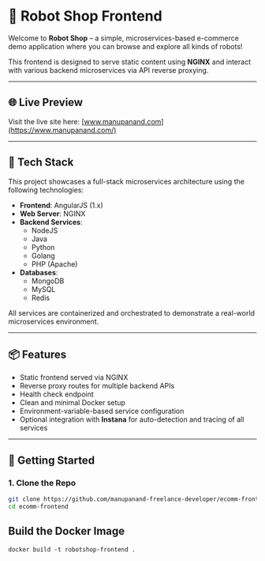 # 🤖 Robot Shop Frontend

Welcome to **Robot Shop** – a simple, microservices-based e-commerce demo application where you can browse and explore all kinds of robots!

This frontend is designed to serve static content using **NGINX** and interact with various backend microservices via API reverse proxying.

---

## 🌐 Live Preview

Visit the live site here: [www.manupanand.com](https://www.manupanand.com/)

---

## 🧰 Tech Stack

This project showcases a full-stack microservices architecture using the following technologies:

- **Frontend**: AngularJS (1.x)
- **Web Server**: NGINX
- **Backend Services**:
  - NodeJS
  - Java
  - Python
  - Golang
  - PHP (Apache)
- **Databases**:
  - MongoDB
  - MySQL
  - Redis

All services are containerized and orchestrated to demonstrate a real-world microservices environment.

---

## 📦 Features

- Static frontend served via NGINX
- Reverse proxy routes for multiple backend APIs
- Health check endpoint
- Clean and minimal Docker setup
- Environment-variable-based service configuration
- Optional integration with **Instana** for auto-detection and tracing of all services

---

## 🚀 Getting Started

### 1. Clone the Repo

```bash
git clone https://github.com/manupanand-freelance-developer/ecomm-frontend.git
cd ecomm-frontend
```
## Build the Docker Image
```
docker build -t robotshop-frontend .

```

